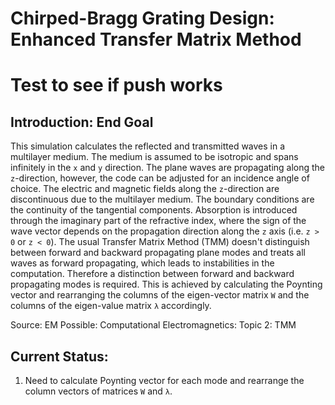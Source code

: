 # Chirped-Bragg Grating Design: Enhanced Transfer Matrix Method

# Test to see if push works

## Introduction: End Goal

This simulation calculates the reflected and transmitted waves in a multilayer medium. The medium is assumed to be isotropic and spans infinitely in the `x` and `y` direction. The plane waves are propagating along the `z`-direction, however, the code can be adjusted for an incidence angle of choice. The electric and magnetic fields along the `z`-direction are discontinuous due to the multilayer medium. The boundary conditions are the continuity of the tangential components. Absorption is introduced through the imaginary part of the refractive index, where the sign of the wave vector depends on the propagation direction along the `z` axis (i.e. `z > 0` or `z < 0`). The usual Transfer Matrix Method (TMM) doesn't distinguish between forward and backward propagating plane modes and treats all waves as forward propagating, which leads to instabilities in the computation. Therefore a distinction between forward and backward propagating modes is required. This is achieved by calculating the Poynting vector and rearranging the columns of the eigen-vector matrix `W` and the columns of the eigen-value matrix `λ` accordingly.

Source: EM Possible: Computational Electromagnetics: Topic 2: TMM 

## Current Status:

1) Need to calculate Poynting vector for each mode and rearrange the column vectors of matrices `W` and `λ`.